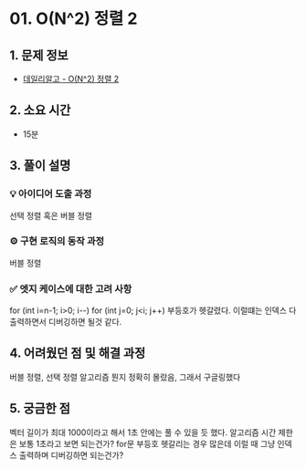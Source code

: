 # 01. O(N^2) 정렬 2

## 1. 문제 정보
- [데일리알고 - O(N^2) 정렬 2](https://dailyalgo.kr/ko/problems/173)

## 2. 소요 시간
- 15분 

## 3. 풀이 설명
### 💡 아이디어 도출 과정
선택 정렬 혹은 버블 정렬

### ⚙️ 구현 로직의 동작 과정
버블 정렬

### ✅ 엣지 케이스에 대한 고려 사항
for (int i=n-1; i>0; i--)
for (int j=0; j<i; j++)
부등호가 헷갈렸다. 이럴떄는 인덱스 다 출력하면서 디버깅하면 될것 같다.

## 4. 어려웠던 점 및 해결 과정
버블 정렬, 선택 정렬 알고리즘 뭔지 정확히 몰랐음, 그래서 구글링했다

## 5. 궁금한 점
벡터 길이가 최대 1000이라고 해서 1초 안에는 풀 수 있을 듯 했다. 알고리즘 시간 제한은 보통 1초라고 보면 되는건가?
for문 부등호 헷갈리는 경우 많은데 이럴 때 그냥 인덱스 출력하며 디버깅하면 되는건가?
